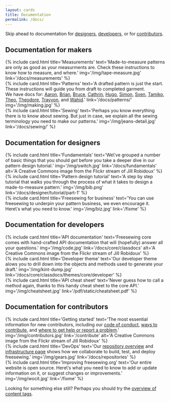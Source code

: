 ```yaml
---
layout: cards
title: Documentation
permalink: /docs/
---
```

<div class="container">
    <p class="mb-1">Skip ahead to documentation for <a href="#for-designers">designers</a>, <a href="#for-developers">developers</a>, or for <a href="#for-contributors">contributors</a>.</p>
    <h2 id="for-makers">Documentation for makers</h2>
    <div class="row">
        <div class="col-md-4 mb-3 mt-1">
            {% include card.html 
                title='Measurements'
                text='Made-to-measure patterns are only as good as your measurments are. Check these instructions to know how to measure, and where.'
                img='/img/tape-measure.jpg'
                link='/docs/measurements'
            %}
        </div>
        <div class="col-md-4 mb-3 mt-1">
            {% include card.html 
                title='Patterns'
                text='A drafted pattern is just the start. These instructions will guide you from draft to completed garment.<br>We have docs for:
<a href="/docs/patterns/aaron">Aaron</a>,
<a href="/docs/patterns/brian">Brian</a>,
<a href="/docs/patterns/bruce">Bruce</a>,
<a href="/docs/patterns/cathrin">Cathrin</a>,
<a href="/docs/patterns/hugo">Hugo</a>,
<a href="/docs/patterns/simon">Simon</a>,
<a href="/docs/patterns/sven">Sven</a>,
<a href="/docs/patterns/tamiko">Tamiko</a>,
<a href="/docs/patterns/theo">Theo</a>,
<a href="/docs/patterns/theodore">Theodore</a>,
<a href="/docs/patterns/trayvon">Trayvon</a>, and 
<a href="/docs/patterns/wahid">Wahid</a>.'
                link='/docs/patterns/'
                img='/img/making.jpg'
            %}
        </div>
        <div class="col-md-4 mb-3 mt-1">
            {% include card.html 
                title='Sewing'
                text='Perhaps you know everything there is to know about sewing. But just in case, we explain all the sewing terminology you need to make our patterns.'
                img='/img/jeans-detail.jpg'
                link='/docs/sewing/'
            %}
        </div>
    </div> <!-- .row -->
    <h2 id="for-designers">Documentation for designers</h2>
    <div class="row">
        <div class="col-md-4 mb-3 mt-1">
            {% include card.html 
                title='Fundamentals'
                text='We\'ve grouped a number of basic things that you should <em>get</em> before you take a deeper dive in our pattern design tutorial.'
                img='/img/switch.jpg'
                link='/docs/fundamentals'
                alt='A Creative Commons image from the Flickr stream of Jill Robidoux'
            %}
        </div>
        <div class="col-md-4 mb-3 mt-1">
            {% include card.html 
                title='Pattern design tutorial'
                text='A step by step tutorial that walks you through the process of what it takes to design a made-to-measure pattern.'
                img='/img/bib.png'
                link='/docs/designer/tutorial/part-1'
            %}
        </div>
        <div class="col-md-4 mb-3 mt-1">
            {% include card.html 
                title='Freesewing for business'
                text='You can use freesewing to underpin your pattern business, we even encourage it.<br>Here\'s what you need to know.'
                img='/img/biz.jpg'
                link='/fixme'
            %}
        </div>
    </div> <!-- .row -->
    <h2 id="for-developers">Documentation for developers</h2>
    <div class="row">
        <div class="col-md-4 mb-3 mt-1">
            {% include card.html 
                title='API documentation'
                text='Freesewing core comes with hand-crafted API documentation that will (hopefully) answer all your questions.'
                img='/img/code.jpg'
                link='/docs/core/classdocs'
                alt='A Creative Commons image from the Flickr stream of Jill Robidoux'
            %}
        </div>
        <div class="col-md-4 mb-3 mt-1">
            {% include card.html 
                title='Developer theme'
                text='Our developer theme alows you to drill down into the objects and methods used to generate your draft.'
                img='/img/kint-dump.jpg'
                link='/docs/core/classdocs/themes/core/developer'
            %}
        </div>
        <div class="col-md-4 mb-3 mt-1">
            {% include card.html 
                title='API cheat sheet'
                text='Never guess how to call a method again, thanks to this handy cheat sheet to the core API.'
                img='/img/cheatsheet.jpg'
                link='/pdf/static/cheatsheet.pdf'
            %}
        </div>
    </div> <!-- .row -->
    <h2 id="for-contributors">Documentation for contributors</h2>
    <div class="row">
        <div class="col-md-4 mb-3 mt-1">
            {% include card.html 
                title='Getting started'
                text='The most essential information for new contributors, including our <a href="/about/code-of-conduct">code of conduct</a>, <a href="/contribute#ways-to-contribute">ways to contribute</a>, and <a href="/contribute#where-to-get-help-or-report-a-problem">where to get help or report a problem</a>.'
                img='/img/contributors.jpg'
                link='/contribute'
                alt='A Creative Commons image from the Flickr stream of Jill Robidoux'
            %}
        </div>
        <div class="col-md-4 mb-3 mt-1">
            {% include card.html 
                title='DevOps'
                text='Our <a href="/docs/repositories">repository overview</a> and <a href="/docs/infrastructure">infrastructure page</a> shows how we collaborate to build, test, and deploy freesewing.'
                img='/img/gears.jpg'
                link='/docs/repositories'
            %}
        </div>
        <div class="col-md-4 mb-3 mt-1">
            {% include card.html 
                title='Improving freesewing.org'
                text='Our entire website is open source. Here\'s what you need to know to add or update information on it, or suggest changes or improvements.'
                img='/img/wocit.jpg'
                link='/fixme'
            %}
        </div>
    </div> <!-- .row -->
    <p>Looking for something else still? Perhaps you should try the <a href="/tags">overview of content tags</a>.</p>
</div> <!-- .container -->
